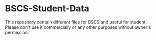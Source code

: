 # BSCS-Student-Data
This repository contain different files for BSCS and useful for student. Please don't use it commercially or any other purposes without owner's permission.
